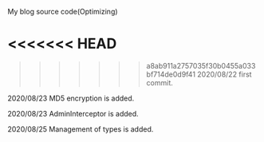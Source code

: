 My blog source code(Optimizing)

<<<<<<< HEAD
=======

>>>>>>> a8ab911a2757035f30b0455a033bf714de0d9f41
2020/08/22 first commit.

2020/08/23 MD5 encryption is added.

2020/08/23 AdminInterceptor is added.

2020/08/25 Management of types is added.